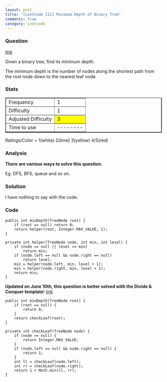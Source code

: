 ```yaml
---
layout: post
title: "[LeetCode 111] Minimum Depth of Binary Tree"
comments: true
category: Leetcode
---
```


### Question

[link](https://oj.leetcode.com/problems/minimum-depth-of-binary-tree/)

<div class="question-content">
            <p></p><p>Given a binary tree, find its minimum depth.</p>

<p>The minimum depth is the number of nodes along the shortest path from the root node down to the nearest leaf node.</p><p></p>
          </div>

### Stats

<table border="2">
	<tr>
		<td>Frequency</td>
		<td bgcolor="white">1</td>
	</tr>
	<tr>
		<td>Difficulty</td>
		<td bgcolor="white">1</td>
	</tr>
	<tr>
		<td>Adjusted Difficulty</td>
		<td bgcolor="yellow">3</td>
	</tr>
	<tr>
		<td>Time to use</td>
		<td bgcolor="white">--------</td>
	</tr>
</table>

Ratings/Color = 1(white) 2(lime) 3(yellow) 4/5(red)

### Analysis

**There are various ways to solve this question.**

Eg. DFS, BFS, queue and so on.

### Solution

I have nothing to say with the code.

### Code

    public int minDepth(TreeNode root) {
        if (root == null) return 0;
        return helper(root, Integer.MAX_VALUE, 1);
    }

    private int helper(TreeNode node, int min, int level) {
        if (node == null || level >= min)
            return min;
        if (node.left == null && node.right == null)
            return level;
        min = helper(node.left, min, level + 1);
        min = helper(node.right, min, level + 1);
        return min;
    }

**Updated on June 10th, this question is better solved with the Divide & Conquer template**! [link](http://answer.ninechapter.com/solutions/minimum-depth-of-binary-tree/)

    public int minDepth(TreeNode root) {
        if (root == null) {
    		return 0;
    	}
    	return checkLeaf(root);
    }

    private int checkLeaf(TreeNode node) {
        if (node == null) {
            return Integer.MAX_VALUE;
        }
    	if (node.left == null && node.right == null) {
    		return 1;
    	}
    	int ll = checkLeaf(node.left);
    	int rr = checkLeaf(node.right);
    	return 1 + Math.min(ll, rr);
    }

